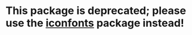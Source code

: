 # This package is deprecated; please use the [iconfonts](https://github.com/drs-p/iconfonts) package instead!
